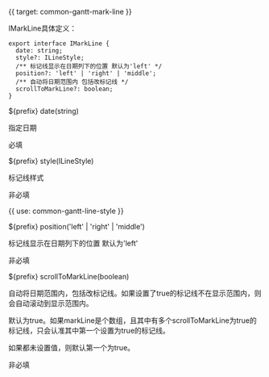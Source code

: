 {{ target: common-gantt-mark-line }}

IMarkLine具体定义：

```
export interface IMarkLine {
  date: string;
  style?: ILineStyle;
  /** 标记线显示在日期列下的位置 默认为'left' */
  position?: 'left' | 'right' | 'middle';
  /** 自动将日期范围内 包括改标记线 */
  scrollToMarkLine?: boolean;
}
```

${prefix} date(string)

指定日期

必填

${prefix} style(ILineStyle)

标记线样式

非必填

{{ use: common-gantt-line-style }}

${prefix} position('left' | 'right' | 'middle')

标记线显示在日期列下的位置 默认为'left'

非必填

${prefix} scrollToMarkLine(boolean)

自动将日期范围内，包括改标记线。如果设置了true的标记线不在显示范围内，则会自动滚动到显示范围内。

默认为true。如果markLine是个数组，且其中有多个scrollToMarkLine为true的标记线，只会认准其中第一个设置为true的标记线。

如果都未设置值，则默认第一个为true。

非必填

